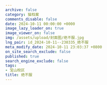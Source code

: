 ```yaml
---
archive: false
category: 猫档案
comments_disable: false
date: 2024-10-11 00:00:00 +0000
image_lazy_loader_on: true
image_viewer_on: false
img: /assets/upload/封面图/绝不服.jpg
lng_pair: id_2024-10-11--230335_绝不服
meta_modify_date: 2024-10-11 23:03:37 +0800
on_site_search_exclude: false
published: true
search_engine_exclude: false
tags:
- 宝山校区
title: 绝不服
---
```

